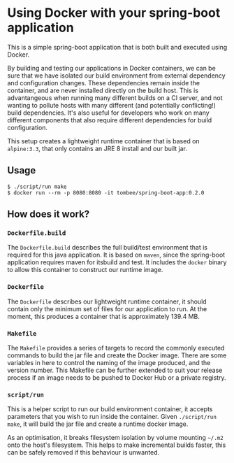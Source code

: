 # Using Docker with your spring-boot application

This is a simple spring-boot application that is both built and executed using Docker.

By building and testing our applications in Docker containers, we can be sure that we have isolated our build environment from external dependency and configuration changes.  These dependencies remain inside the container, and are never installed directly on the build host.  This is advantangeous when running many different builds on a CI server, and not wanting to pollute hosts with many different (and potentially conflicting!) build dependencies.  It's also useful for developers who work on many different components that also require different dependencies for build configuration.

This setup creates a lightweight runtime container that is based on `alpine:3.3`, that only contains an JRE 8 install and our built jar.

## Usage

```shell
$ ./script/run make
$ docker run --rm -p 8080:8080 -it tombee/spring-boot-app:0.2.0
```

## How does it work?

### `Dockerfile.build`

The `Dockerfile.build` describes the full build/test environment that is required for this java application.  It is based on `maven`, since the spring-boot application requires maven for itsbuild and test.  It includes the `docker` binary to allow this container to construct our runtime image.

### `Dockerfile`

The `Dockerfile` describes our lightweight runtime container, it should contain only the minimum set of files for our application to run.  At the moment, this produces a container that is approximately 139.4 MB.

### `Makefile`

The `Makefile` provides a series of targets to record the commonly executed commands to build the jar file and create the Docker image.  There are some variables in here to control the naming of the image produced, and the version number.  This Makefile can be further extended to suit your release process if an image needs to be pushed to Docker Hub or a private registry.

### `script/run`

This is a helper script to run our build environment container, it accepts parameters that you wish to run inside the container.  Given `./script/run make`, it will build the jar file and create a runtime docker image.

As an optimisation, it breaks filesystem isolation by volume mounting `~/.m2` onto the host's filesystem.  This helps to make incremental builds faster, this can be safely removed if this behaviour is unwanted.
